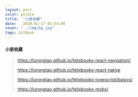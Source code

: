 ```yaml
---
layout: post
color: purple
title:  "小册收藏"
date:   2020-02-17 01:54:00
cover: "../img/bg.jpg"
tags: GitBook
---
```


#### 小册收藏

> https://lurongtao.github.io/felixbooks-react-navigation/
> 
> https://lurongtao.github.io/felixbooks-react-native
> 
> https://lurongtao.github.io/felixbooks-typescript/basics/
> 
> https://lurongtao.github.io/felixbooks-mobx/